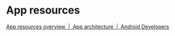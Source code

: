 # App resources
[App resources overview  |  App architecture  |  Android Developers](https://developer.android.com/guide/topics/resources/providing-resources)